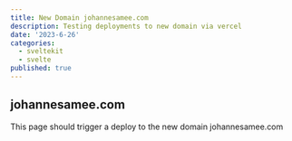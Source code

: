 ```yaml
---
title: New Domain johannesamee.com
description: Testing deployments to new domain via vercel
date: '2023-6-26'
categories:
  - sveltekit
  - svelte
published: true
---
```


## johannesamee.com
This page should trigger a deploy to the new domain johannesamee.com

